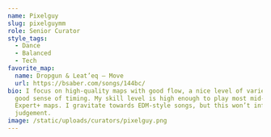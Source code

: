 ```yaml
---
name: Pixelguy
slug: pixelguymm
role: Senior Curator
style_tags:
  - Dance
  - Balanced
  - Tech
favorite_map:
  name: Dropgun & Leat’eq – Move
  url: https://bsaber.com/songs/144bc/
bio: I focus on high-quality maps with good flow, a nice level of variety, and a
  good sense of timing. My skill level is high enough to play most mid-level
  Expert+ maps. I gravitate towards EDM-style songs, but this won’t influence my
  judgement.
image: /static/uploads/curators/pixelguy.png
---
```

